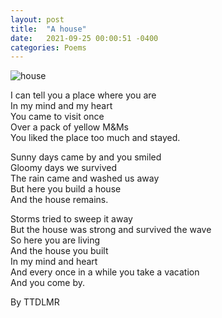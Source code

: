 ```yaml
---
layout: post
title:  "A house"
date:   2021-09-25 00:00:51 -0400
categories: Poems
---
```


![house](https://encrypted-tbn0.gstatic.com/images?q=tbn:ANd9GcQpCGC3r3Lk4HEg-hm-5lZtVp3I1OLblJnaDexTLur3yHlPeqFRIcxoOw1wMgWZW6vAfAM&usqp=CAU) <br>

I can tell you a place where you are <br>
In my mind and my heart <br>
You came to visit once <br>
Over a pack of yellow M&Ms <br>
You liked the place too much and stayed. <br>

Sunny days came by and you smiled <br>
Gloomy days we survived <br>
The rain came and washed us away <br>
But here you build a house <br>
And the house remains. <br>

Storms tried to sweep it away <br>
But the house was strong and survived the wave <br>
So here you are living <br>
And the house you built <br>
In my mind and heart <br>
And every once in a while you take a vacation <br>
And you come by. <br>

By TTDLMR

